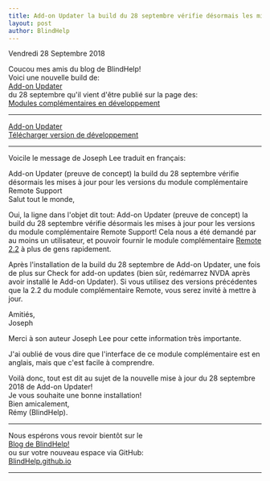 ```yaml
---
title: Add-on Updater la build du 28 septembre vérifie désormais les mises à jour pour les versions du module complémentaire Remote Support 
layout: post
author: BlindHelp
---
```


<footer>Vendredi 28 Septembre 2018</footer>


Coucou mes amis du blog de BlindHelp!               
Voici une nouvelle build de:                       
[Add-on Updater](https://addons.nvda-project.org/addons/addonUpdater.fr.html)                   
du 28 septembre qu'il vient d'être publié sur la page des:                   
[Modules complémentaires en développement](https://addons.nvda-project.org/dev.fr.html)                        

---

[Add-on Updater](https://addons.nvda-project.org/addons/addonUpdater.fr.html)                   
[Télécharger version de développement](https://addons.nvda-project.org/files/get.php?file=nvda3208)                     

---

Voicile le message de Joseph Lee  traduit en français:
 
 Add-on Updater (preuve de concept) la build du 28 septembre vérifie désormais les mises à jour pour les versions du module complémentaire Remote Support           
Salut tout le monde,           

Oui, la ligne dans l'objet dit tout: Add-on Updater (preuve de concept) la build du 28 septembre vérifie désormais les mises à jour pour les versions du module complémentaire Remote Support! Cela nous a été demandé
par au moins un utilisateur, et  pouvoir fournir le module complémentaire [Remote 2.2](https://nvdaremote.com/remote-2.2.nvda-addon) à plus de gens rapidement.               

Après l'installation de la build  du 28 septembre de Add-on Updater, une fois de plus sur Check for add-on updates (bien sûr, redémarrez NVDA après avoir installé le Add-on Updater). Si vous utilisez des    versions précédentes que la 2.2 du module complémentaire Remote, vous serez invité à mettre à jour.                

Amitiés,         
Joseph                      

Merci à son auteur Joseph Lee pour cette information très importante.           

J'ai oublié de vous dire que l'interface de ce module complémentaire  est en anglais, mais que c'est facile à comprendre.             
 
Voilà donc,  tout est dit au sujet de la nouvelle mise à jour du 28 septembre 2018 de Add-on Updater!                
Je vous souhaite une bonne installation!         
Bien amicalement,              
Rémy (BlindHelp).

---

Nous espérons vous revoir bientôt sur le      
[Blog de BlindHelp!](http://blindhelp.blogspot.fr/)                    
ou sur  votre nouveau espace via GitHub:                     
[BlindHelp.github.io](https://blindhelp.github.io)                    

---